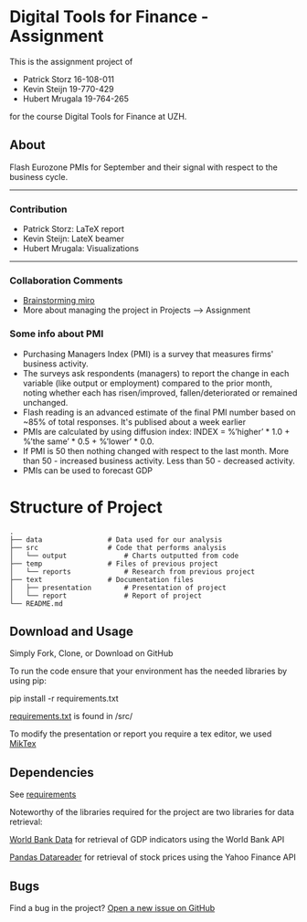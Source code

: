 # Digital Tools for Finance - Assignment

This is the assignment project of
- Patrick Storz  16-108-011
- Kevin Steijn   19-770-429
- Hubert Mrugala 19-764-265

for the course Digital Tools for Finance at UZH.

## About

Flash Eurozone PMIs for September and their signal with respect to the business cycle.

* * *
### Contribution
- Patrick Storz: LaTeX report
- Kevin Steijn: LateX beamer
- Hubert Mrugala: Visualizations

* * *
### Collaboration Comments
- [Brainstorming miro](https://miro.com/app/board/o9J_khn4A3g=/)
- More about managing the project in Projects --> Assignment

### Some info about PMI
- Purchasing Managers Index (PMI) is a survey that measures firms' business activity.
- The surveys ask respondents (managers) to report the change in each variable (like output or employment) compared to the prior month, noting whether each has risen/improved, fallen/deteriorated or remained unchanged.
- Flash reading is an advanced estimate of the final PMI number based on ~85% of total responses. It's publised about a week earlier
- PMIs are calculated by using diffusion index: INDEX = %’higher’ * 1.0 + %’the same’ * 0.5 + %’lower’ * 0.0.
- If PMI is 50 then nothing changed with respect to the last month. More than 50 - increased business activity. Less than 50 - decreased activity.
- PMIs can be used to forecast GDP


# Structure of Project

    .
    ├── data                # Data used for our analysis
    ├── src                 # Code that performs analysis
	│   └── output              # Charts outputted from code
	├── temp                # Files of previous project
    │   └── reports             # Research from previous project   
    ├── text                # Documentation files
	│   ├── presentation        # Presentation of project
    │   └── report              # Report of project
    └── README.md
	
## Download and Usage

Simply Fork, Clone, or Download on GitHub

To run the code ensure that your environment has the needed libraries by using pip:

pip install -r requirements.txt

[requirements.txt](https://github.com/patrickrstorz/DTfF_group_project/blob/main/src/requirements.txt) is found in /src/

To modify the presentation or report you require a tex editor, we used [MikTex](https://miktex.org/)

## Dependencies

See [requirements](https://github.com/patrickrstorz/DTfF_group_project/blob/main/src/requirements.txt)

Noteworthy of the libraries required for the project are two libraries for data retrieval:

[World Bank Data](https://github.com/mwouts/world_bank_data) for retrieval of GDP indicators using the World Bank API

[Pandas Datareader](https://github.com/pydata/pandas-datareader) for retrieval of stock prices using the Yahoo Finance API


## Bugs

Find a bug in the project? [Open a new issue on GitHub](https://github.com/patrickrstorz/DTfF_group_project/issues)
